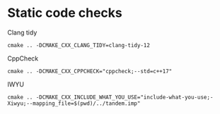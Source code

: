 # Static code checks

Clang tidy

    cmake .. -DCMAKE_CXX_CLANG_TIDY=clang-tidy-12

CppCheck

    cmake .. -DCMAKE_CXX_CPPCHECK="cppcheck;--std=c++17"

IWYU

    cmake .. -DCMAKE_CXX_INCLUDE_WHAT_YOU_USE="include-what-you-use;-Xiwyu;--mapping_file=$(pwd)/../tandem.imp"
